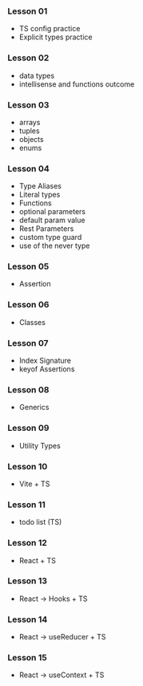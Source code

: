### Lesson 01

- TS config practice
- Explicit types practice

### Lesson 02

- data types
- intellisense and functions outcome

### Lesson 03

- arrays
- tuples
- objects
- enums

### Lesson 04

- Type Aliases
- Literal types
- Functions
- optional parameters
- default param value
- Rest Parameters
- custom type guard
- use of the never type

### Lesson 05

- Assertion

### Lesson 06

- Classes

### Lesson 07

- Index Signature
- keyof Assertions

### Lesson 08

- Generics

### Lesson 09

- Utility Types

### Lesson 10

- Vite + TS

### Lesson 11

- todo list (TS)

### Lesson 12

- React + TS

### Lesson 13

- React -> Hooks + TS

### Lesson 14

- React -> useReducer + TS

### Lesson 15

- React -> useContext + TS
